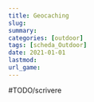 ```yaml
---
title: Geocaching
slug: 
summary: 
categories: [outdoor]
tags: [scheda_Outdoor]
date: 2021-01-01
lastmod: 
url_game: 
---
```

#TODO/scrivere 
